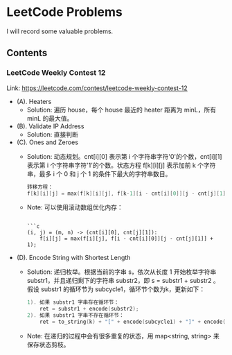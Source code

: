 # LeetCode Problems

I will record some valuable problems.

## Contents

### LeetCode Weekly Contest 12
Link: https://leetcode.com/contest/leetcode-weekly-contest-12
- (A). Heaters
	- Solution: 遍历 house，每个 house 最近的 heater 距离为 minL，所有 minL 的最大值。
- (B). Validate IP Address
	- Solution: 直接判断
- (C). Ones and Zeroes 
	- Solution: 动态规划。cnt[i][0] 表示第 i 个字符串字符'0'的个数，cnt[i][1] 表示第 i 个字符串字符'1'的个数。状态方程 f[k][i][j] 表示加前 k 个字符串，最多 i 个 0 和 j 个 1 的条件下最大的字符串数目。

		```c
		转移方程：
		f[k][i][j] = max(f[k][i][j], f[k-1][i - cnt[i][0]][j - cnt[j][1]] + 1);
	- Note: 可以使用滚动数组优化内存：
		```
	
		```c
		(i, j) = (m, n) -> (cnt[i][0], cnt[j][1]):
			f[i][j] = max(f[i][j], f[i - cnt[i][0]][j - cnt[j][1]] + 1);
		```
- (D). Encode String with Shortest Length
	- Solution: 递归枚举。根据当前的字串 s，依次从长度 1 开始枚举字符串 substr1，并且递归剩下的字符串 substr2，即 s = substr1 + substr2 。假设 substr1 的循环节为 subcycle1，循环节个数为k，更新如下：

		```c
		1). 如果 substr1 字串存在循环节：
			ret = substr1 + encode(substr2);
		2). 如果 substr1 字串不存在循环节：
			ret = to_string(k) + "[" + encode(subcycle1) + "]" + encode(substr2);
		```	
	- Note: 在递归的过程中会有很多重复的状态，用 map<string, string> 来保存状态剪枝。
